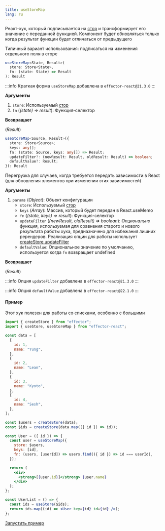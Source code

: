 ```yaml
---
title: useStoreMap
lang: ru
---
```


Реакт-хук, который подписывается на [стор](/ru/api/effector/Store) и трансформирует его значение с переданной функцией. Компонент будет обновляться только когда результат функции будет отличаться от предыдущего

Типичный вариант использования: подписаться на изменения отдельного поля в сторе

```ts
useStoreMap<State, Result>(
  store: Store<State>,
  fn: (state: State) => Result
): Result
```

:::info
Краткая форма `useStoreMap` добавлена в `effector-react@21.3.0`
:::

**Аргументы**

1. `store`: Используемый [стор](/ru/api/effector/Store)
2. `fn` (_(state) => result_): Функция-селектор

**Возвращает**

(_Result_)

```ts
useStoreMap<Source, Result>({
  store: Store<Source>;
  keys: any[];
  fn: (state: Source, keys: any[]) => Result;
  updateFilter?: (newResult: Result, oldResult: Result) => boolean;
  defaultValue?: Result;
}): Result
```

Перегрузка для случаев, когда требуется передать зависимости в React (для обновления элементов при изменении этих зависимостей)

**Аргументы**

1. `params` (_Object_): Объект конфигурации
   - `store`: Используемый [стор](/ru/api/effector/Store)
   - `keys` (_Array_): Массив, который будет передан в React.useMemo
   - `fn` (_(state, keys) => result_): Функция-селектор
   - `updateFilter` (_(newResult, oldResult) => boolean_): _Опционально_ функция, используемая для сравнения старого и нового результата работы хука, предназначено для избежания лишних ререндеров. Реализация опции для работы использует [createStore updateFilter](/ru/api/effector/createStore)
   - `defaultValue`: Опциональное значение по умолчанию, используется когда `fn` возвращает undefined

**Возвращает**

(_Result_)

:::info
Опция `updateFilter` добавлена в `effector-react@21.3.0`
:::

:::info
Опция `defaultValue` добавлена в `effector-react@22.1.0`
:::

#### Пример

Этот хук полезен для работы со списками, особенно с большими

```jsx
import { createStore } from "effector";
import { useStore, useStoreMap } from "effector-react";

const data = [
  {
    id: 1,
    name: "Yung",
  },
  {
    id: 2,
    name: "Lean",
  },
  {
    id: 3,
    name: "Kyoto",
  },
  {
    id: 4,
    name: "Sesh",
  },
];

const $users = createStore(data);
const $ids = createStore(data.map(({ id }) => id));

const User = ({ id }) => {
  const user = useStoreMap({
    store: $users,
    keys: [id],
    fn: (users, [userId]) => users.find(({ id }) => id === userId),
  });

  return (
    <div>
      <strong>[{user.id}]</strong> {user.name}
    </div>
  );
};

const UserList = () => {
  const ids = useStore($ids);
  return ids.map((id) => <User key={id} id={id} />);
};
```

[Запустить пример](https://share.effector.dev/cAZWHCit)
